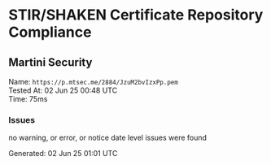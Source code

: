 # STIR/SHAKEN Certificate Repository Compliance

## Martini Security

Name: `https://p.mtsec.me/2884/JzuM2bvIzxPp.pem`\
Tested At: 02 Jun 25 00:48 UTC\
Time: 75ms

### Issues

no warning, or error, or notice date level issues were found

Generated: 02 Jun 25 01:01 UTC